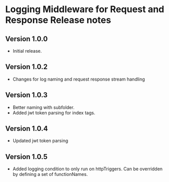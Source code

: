 # Logging Middleware for Request and Response Release notes

## Version 1.0.0

- Initial release.

## Version 1.0.2

- Changes for log naming and request response stream handling

## Version 1.0.3

- Better naming with subfolder. 
- Added jwt token parsing for index tags.

## Version 1.0.4

- Updated jwt token parsing

## Version 1.0.5

- Added logging condition to only run on httpTriggers. Can be overridden by defining a set of functionNames.
